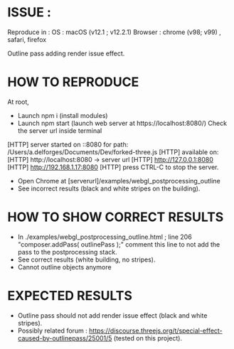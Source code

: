 # ISSUE : 

Reproduce in :
OS : macOS (v12.1 ; v12.2.1)
Browser : chrome (v98; v99) , safari, firefox

Outline pass adding render issue effect.

# HOW TO REPRODUCE

At root, 
- Launch npm i (install modules)
- Launch npm start (launch web server at https://localhost:8080/)
Check the server url inside terminal 

[HTTP] server started on ::8080 for path: /Users/a.delforges/Documents/Dev/forked-three.js
[HTTP] available on:
[HTTP]    http://localhost:8080 -> server url
[HTTP]    http://127.0.0.1:8080
[HTTP]    http://192.168.1.17:8080
[HTTP] press CTRL-C to stop the server.

- Open Chrome at [serverurl]/examples/webgl_postprocessing_outline
- See incorrect results (black and white stripes on the building).

# HOW TO SHOW CORRECT RESULTS

- In ./examples/webgl_postprocessing_outline.html ; line 206 "composer.addPass( outlinePass );" comment this line to not add the pass to the postprocessing stack.
- See correct results (white building, no stripes).
- Cannot outline objects anymore

# EXPECTED RESULTS

- Outline pass should not add render issue effect (black and white stripes).
- Possibly related forum : https://discourse.threejs.org/t/special-effect-caused-by-outlinepass/25001/5 (tested on this project).


